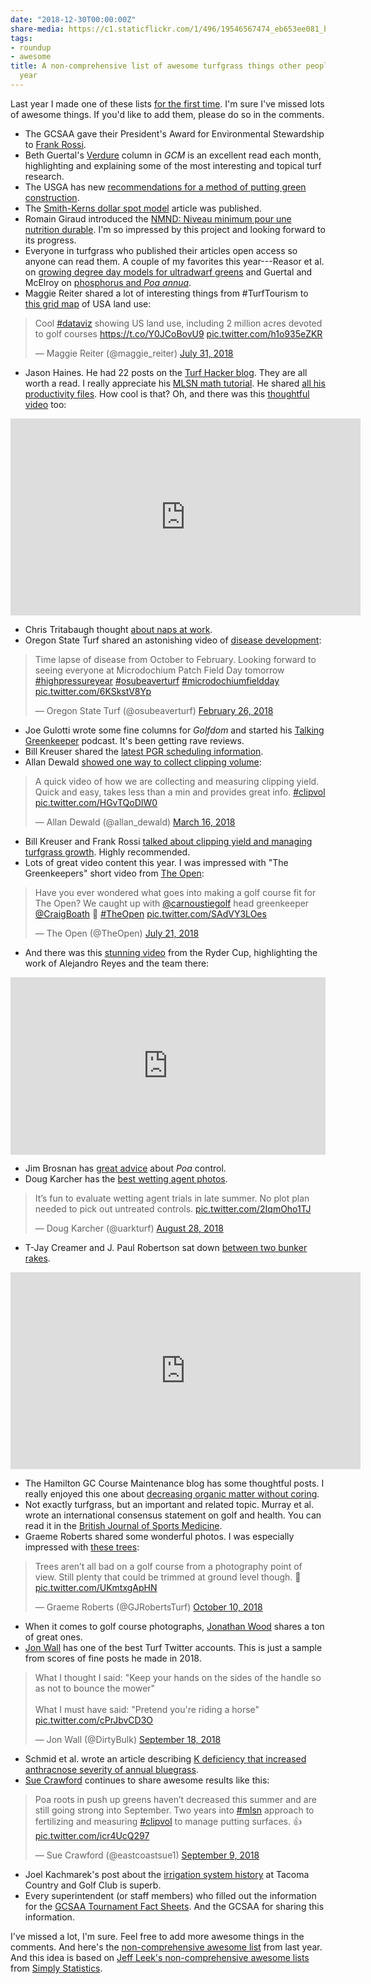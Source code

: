 ```yaml
---
date: "2018-12-30T00:00:00Z"
share-media: https://c1.staticflickr.com/1/496/19546567474_eb653ee081_b_d.jpg
tags:
- roundup
- awesome
title: A non-comprehensive list of awesome turfgrass things other people did this
  year
---
```


Last year I made one of these lists [for the first time](https://www.asianturfgrass.com/2017-12-24-a-non-comprehensive-list-of-awesome-things-other-people-did-in-turfgrass-this-year/). I'm sure I've missed lots of awesome things. If you'd like to add them, please do so in the comments.

* The GCSAA gave their President's Award for Environmental Stewardship to [Frank Rossi](https://www.gcmonline.com/course/environment/news/frank-rossi).
* Beth Guertal's [Verdure](https://www.gcmonline.com/tags?taxonomy=tags&propertyName=tags&taxon=verdure) column in *GCM* is an excellent read each month, highlighting and explaining some of the most interesting and topical turf research.
* The USGA has new [recommendations for a method of putting green construction](http://archive.lib.msu.edu/tic/usgamisc/monos/2018recommendationsmethodputtinggreen.pdf).
* The [Smith-Kerns dollar spot model](https://journals.plos.org/plosone/article?id=10.1371/journal.pone.0194216) article was published.
* Romain Giraud introduced the [NMND: Niveau minimum pour une nutrition durable](http://cliniquedugazon.fr/index.php/2018/10/19/nmnd-niveau-minimum-pour-une-nutrition-durable-des-greens-de-golf/). I'm so impressed by this project and looking forward to its progress.
* Everyone in turfgrass who published their articles open access so anyone can read them. A couple of my favorites this year---Reasor et al. on [growing degree day models for ultradwarf greens](https://dl.sciencesocieties.org/publications/cs/abstracts/58/4/1801) and Guertal and McElroy on [phosphorus and *Poa annua*](https://dl.sciencesocieties.org/publications/aj/abstracts/110/6/2165).
* Maggie Reiter shared a lot of interesting things from #TurfTourism to [this grid map](https://twitter.com/maggie_reiter/status/1024344933090484225) of USA land use:

<blockquote class="twitter-tweet" data-lang="en"><p lang="en" dir="ltr">Cool <a href="https://twitter.com/hashtag/dataviz?src=hash&amp;ref_src=twsrc%5Etfw">#dataviz</a> showing US land use, including 2 million acres devoted to golf courses <a href="https://t.co/Y0JCoBovU9">https://t.co/Y0JCoBovU9</a> <a href="https://t.co/h1o935eZKR">pic.twitter.com/h1o935eZKR</a></p>&mdash; Maggie Reiter (@maggie_reiter) <a href="https://twitter.com/maggie_reiter/status/1024344933090484225?ref_src=twsrc%5Etfw">July 31, 2018</a></blockquote>
<script async src="https://platform.twitter.com/widgets.js" charset="utf-8"></script>

* Jason Haines. He had 22 posts on the [Turf Hacker blog](http://www.turfhacker.com/). They are all worth a read. I really appreciate his [MLSN math tutorial](http://www.turfhacker.com/2018/03/mlsn-math-step-by-step.html). He shared [all his productivity files](http://www.turfhacker.com/p/jasons-productivity-file.html). How cool is that? Oh, and there was this [thoughtful video](https://youtu.be/qylXG7HWwj8) too: 

<iframe width="560" height="315" src="https://www.youtube.com/embed/qylXG7HWwj8" frameborder="0" allow="accelerometer; autoplay; encrypted-media; gyroscope; picture-in-picture" allowfullscreen></iframe>

* Chris Tritabaugh thought [about naps at work](https://twitter.com/ct_turf/status/965798089327038464). 
* Oregon State Turf shared an astonishing video of [disease development](https://twitter.com/osubeaverturf/status/968174113805053953):

<blockquote class="twitter-tweet" data-lang="en"><p lang="en" dir="ltr">Time lapse of disease from October to February. Looking forward to seeing everyone at Microdochium Patch Field Day tomorrow <a href="https://twitter.com/hashtag/highpressureyear?src=hash&amp;ref_src=twsrc%5Etfw">#highpressureyear</a> <a href="https://twitter.com/hashtag/osubeaverturf?src=hash&amp;ref_src=twsrc%5Etfw">#osubeaverturf</a> <a href="https://twitter.com/hashtag/microdochiumfieldday?src=hash&amp;ref_src=twsrc%5Etfw">#microdochiumfieldday</a> <a href="https://t.co/6KSkstV8Yp">pic.twitter.com/6KSkstV8Yp</a></p>&mdash; Oregon State Turf (@osubeaverturf) <a href="https://twitter.com/osubeaverturf/status/968174113805053953?ref_src=twsrc%5Etfw">February 26, 2018</a></blockquote>
<script async src="https://platform.twitter.com/widgets.js" charset="utf-8"></script>

* Joe Gulotti wrote some fine columns for *Golfdom* and started his [Talking Greenkeeper](https://itunes.apple.com/us/podcast/the-talking-greenkeeper/id1435947281?mt=2#episodeGuid=9a57de3fbe4448fb94e71d0572fc7783) podcast. It's been getting rave reviews.
* Bill Kreuser shared the [latest PGR scheduling information](https://youtu.be/XbNv5WKcMvM).
* Allan Dewald [showed one way to collect clipping volume](https://twitter.com/allan_dewald/status/974735331500027904):

<blockquote class="twitter-video" data-lang="en"><p lang="en" dir="ltr">A quick video of how we are collecting and measuring clipping yield. Quick and easy, takes less than a min and provides great info. <a href="https://twitter.com/hashtag/clipvol?src=hash&amp;ref_src=twsrc%5Etfw">#clipvol</a> <a href="https://t.co/HGvTQoDIW0">pic.twitter.com/HGvTQoDIW0</a></p>&mdash; Allan Dewald (@allan_dewald) <a href="https://twitter.com/allan_dewald/status/974735331500027904?ref_src=twsrc%5Etfw">March 16, 2018</a></blockquote>
<script async src="https://platform.twitter.com/widgets.js" charset="utf-8"></script>

* Bill Kreuser and Frank Rossi [talked about clipping yield and managing turfgrass growth](http://www.turfnet.com/blog/4/entry-1588-dr-bill-kreuser-clipping-yield-and-managing-turfgrass-growth/). Highly recommended.
* Lots of great video content this year. I was impressed with "The Greenkeepers" short video from [The Open](https://twitter.com/TheOpen/status/1020611298353188865):

<blockquote class="twitter-tweet" data-lang="en"><p lang="en" dir="ltr">Have you ever wondered what goes into making a golf course fit for The Open? We caught up with <a href="https://twitter.com/carnoustiegolf?ref_src=twsrc%5Etfw">@carnoustiegolf</a> head greenkeeper <a href="https://twitter.com/CraigBoath?ref_src=twsrc%5Etfw">@CraigBoath</a> 🚜 <a href="https://twitter.com/hashtag/TheOpen?src=hash&amp;ref_src=twsrc%5Etfw">#TheOpen</a> <a href="https://t.co/SAdVY3LOes">pic.twitter.com/SAdVY3LOes</a></p>&mdash; The Open (@TheOpen) <a href="https://twitter.com/TheOpen/status/1020611298353188865?ref_src=twsrc%5Etfw">July 21, 2018</a></blockquote>
<script async src="https://platform.twitter.com/widgets.js" charset="utf-8"></script>

* And there was this [stunning video](https://vimeo.com/303374541) from the Ryder Cup, highlighting the work of Alejandro Reyes and the team there:

<div style="padding:56.25% 0 0 0;position:relative;"><iframe src="https://player.vimeo.com/video/303374541?title=0&byline=0&portrait=0" style="position:absolute;top:0;left:0;width:100%;height:100%;" frameborder="0" webkitallowfullscreen mozallowfullscreen allowfullscreen></iframe></div><script src="https://player.vimeo.com/api/player.js"></script>

* Jim Brosnan has [great advice](https://medium.com/@UTTurfWeeds/preparing-for-poa-8b2afaa48da5) about *Poa* control.
* Doug Karcher has the [best wetting agent photos](https://twitter.com/uarkturf/status/1034427142707335168).

<blockquote class="twitter-tweet" data-lang="en"><p lang="en" dir="ltr">It’s fun to evaluate wetting agent trials in late summer.  No plot plan needed to pick out untreated controls. <a href="https://t.co/2IqmOho1TJ">pic.twitter.com/2IqmOho1TJ</a></p>&mdash; Doug Karcher (@uarkturf) <a href="https://twitter.com/uarkturf/status/1034427142707335168?ref_src=twsrc%5Etfw">August 28, 2018</a></blockquote>
<script async src="https://platform.twitter.com/widgets.js" charset="utf-8"></script>

* T-Jay Creamer and J. Paul Robertson sat down [between two bunker rakes](https://youtu.be/uh31TUchm5k).

<iframe width="560" height="315" src="https://www.youtube.com/embed/uh31TUchm5k?rel=0" frameborder="0" allow="autoplay; encrypted-media" allowfullscreen></iframe>

* The Hamilton GC Course Maintenance blog has some thoughtful posts. I really enjoyed this one about [decreasing organic matter without coring](https://hamiltongcmaintenance.blogspot.com/2018/08/organic-matter-and-other-geeky-stuff.html).
* Not exactly turfgrass, but an important and related topic. Murray et al. wrote an international consensus statement on golf and health. You can read it in the [British Journal of Sports Medicine](https://bjsm.bmj.com/content/early/2018/08/20/bjsports-2018-099509).
* Graeme Roberts shared some wonderful photos. I was especially impressed with [these trees](https://twitter.com/GJRobertsTurf/status/1050049326150500352):

<blockquote class="twitter-tweet" data-lang="en"><p lang="en" dir="ltr">Trees aren’t all bad on a golf course from a photography point of view. Still plenty that could be trimmed at ground level though. 🌲 <a href="https://t.co/UKmtxgApHN">pic.twitter.com/UKmtxgApHN</a></p>&mdash; Graeme Roberts (@GJRobertsTurf) <a href="https://twitter.com/GJRobertsTurf/status/1050049326150500352?ref_src=twsrc%5Etfw">October 10, 2018</a></blockquote>
<script async src="https://platform.twitter.com/widgets.js" charset="utf-8"></script>

* When it comes to golf course photographs, [Jonathan Wood](https://twitter.com/jonwood1978) shares a ton of great ones.
* [Jon Wall](https://twitter.com/DirtyBulk) has one of the best Turf Twitter accounts. This is just a sample from scores of fine posts he made in 2018. 

<blockquote class="twitter-tweet" data-lang="en"><p lang="en" dir="ltr">What I thought I said:   &quot;Keep your hands on the sides of the handle so as not to bounce the mower&quot;<br><br>What I must have said:  &quot;Pretend you&#39;re riding a horse&quot; <a href="https://t.co/cPrJbvCD3O">pic.twitter.com/cPrJbvCD3O</a></p>&mdash; Jon Wall (@DirtyBulk) <a href="https://twitter.com/DirtyBulk/status/1041981901722939392?ref_src=twsrc%5Etfw">September 18, 2018</a></blockquote>
<script async src="https://platform.twitter.com/widgets.js" charset="utf-8"></script>

* Schmid et al. wrote an article describing [K deficiency that increased anthracnose severity of annual bluegrass](https://dl.sciencesocieties.org/publications/aj/abstracts/0/0/agronj2018.03.0147?access=0&view=article).
* [Sue Crawford](https://twitter.com/eastcoastsue1) continues to share awesome results like this:

<blockquote class="twitter-tweet" data-lang="en"><p lang="en" dir="ltr">Poa roots in push up greens haven’t decreased this summer and are still going strong into September. Two years into <a href="https://twitter.com/hashtag/mlsn?src=hash&amp;ref_src=twsrc%5Etfw">#mlsn</a> approach to fertilizing and measuring <a href="https://twitter.com/hashtag/clipvol?src=hash&amp;ref_src=twsrc%5Etfw">#clipvol</a> to manage putting surfaces. 👍 <a href="https://t.co/icr4UcQ297">pic.twitter.com/icr4UcQ297</a></p>&mdash; Sue Crawford (@eastcoastsue1) <a href="https://twitter.com/eastcoastsue1/status/1038852343360565248?ref_src=twsrc%5Etfw">September 9, 2018</a></blockquote>
<script async src="https://platform.twitter.com/widgets.js" charset="utf-8"></script>

* Joel Kachmarek's post about the [irrigation system history](http://www.tacomaturf.net/2018/08/the-irrigation-system-history.html) at Tacoma Country and Golf Club is superb.
* Every superintendent (or staff members) who filled out the information for the [GCSAA Tournament Fact Sheets](https://www.gcsaa.orgtournament-fact-sheets). And the GCSAA for sharing this information. 

I've missed a lot, I'm sure. Feel free to add more awesome things in the comments. And here's the [non-comprehensive awesome list](https://www.asianturfgrass.com/2017-12-24-a-non-comprehensive-list-of-awesome-things-other-people-did-in-turfgrass-this-year/) from last year. And this idea is based on [Jeff Leek's non-comprehensive awesome lists](https://simplystatistics.org/2017/12/20/a-non-comprehensive-list-of-awesome-things-other-people-did-in-2017/) from [Simply Statistics](https://simplystatistics.org/).








